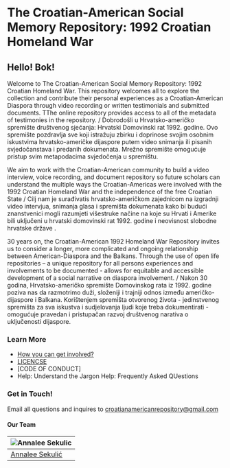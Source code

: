 #  The Croatian-American Social Memory Repository: 1992 Croatian Homeland War 

## Hello! Bok! 

Welcome to The Croatian-American Social Memory Repository: 1992 Croatian Homeland War. This repository welcomes all to explore the collection and contribute their personal experiences as a Croatian-American Diaspora through video recording or written testimonials and submitted documents. TThe online repository provides access to all of the metadata of testimonies in the repository. / Dobrodošli u Hrvatsko-američko spremište društvenog sjećanja: Hrvatski Domovinski rat 1992. godine. Ovo spremište pozdravlja sve koji istražuju zbirku i doprinose svojim osobnim iskustvima hrvatsko-američke dijaspore putem video snimanja ili pisanih svjedočanstava i predanih dokumenata. Mrežno spremište omogućuje pristup svim metapodacima svjedočenja u spremištu.

We aim to work with the Croatian-American community to build a video interview, voice recording, and document repository so future scholars can understand the multiple ways the Croatian-Americas were involved with the 1992 Croatian Homeland War and the independence of the free Croatian State / Cilj nam je surađivatis hrvatsko-američkom zajednicom na izgradnji video intervjua, snimanja glasa i spremišta dokumenata kako bi budući znanstvenici mogli razumjeti višestruke načine na koje su Hrvati i Amerike bili uključeni u hrvatski domovinski rat 1992. godine i neovisnost slobodne hrvatske države .


30 years on, the Croatian-American 1992 Homeland War Repository invites us to consider a longer, more complicated and ongoing relationship between American-Diaspora and the Balkans. Through the use of open life repositories – a unique repository for all persons experiences and involvements to be documented -  allows for equitable and accessible development of a social narrative on diaspora involvement. / Nakon 30 godina, Hrvatsko-američko spremište Domovinskog rata iz 1992. godine poziva nas da razmotrimo duži, složeniji i trajniji odnos između američko-dijaspore i Balkana. Korištenjem spremišta otvorenog života - jedinstvenog spremišta za sva iskustva i sudjelovanja ljudi koje treba dokumentirati - omogućuje pravedan i pristupačan razvoj društvenog narativa o uključenosti dijaspore.

### Learn More 
- [How you can get involved?](https://github.com/AnnaleeSekulic/Croatian-American-1992-Homeland-War/blob/main/About%20Us.md) 
- [LICENCSE](https://github.com/AnnaleeSekulic/Croatian-American-1992-Homeland-War/blob/main/LICENSE)
- [CODE OF CONDUCT]
- Help: Understand the Jargon
 Help: Frequently Asked QUestions
   
### Get in Touch!

Email all questions and inquires to croatianamericanrepository@gmail.com 

#### Our Team

![Annalee Sekulic](https://lh3.googleusercontent.com/LdaYgBd6-1WPwO_qRtoOsALTMjtA3GvxJnP-oaboshNwqzuB_otqWgQsrTyX3wT6tO1wD6x5fKd8lh2ODQbMrFDhUuC8bQns5PdjBs4MEdkmmTPyn4-4o7DcQYStWVNMD9MRTwbdynYYBeJ07oZkKICkuvpTePpDHBsFkTnFMIGlS-Z871d7UE-4HmCLEd6yX3X9FxSnQEMnRwTYkfTSbY1odfI6i7t7PiYfmGEByHWD4pGGOvtKo1BmYhEfXbuiVAvkMJ947aHXXIZT7YSbCeeq1gnpnf_taihpCAQp6-wwGFxUOWefh04KcIo16oCcFZaHcksdJpJ2art-Rbv0miqsyMbxdqGsOnaVqC2d0HnDyHAW9L_FO765y76j7rIJB5wF6C_olcvKaR8wFVJnus6UpnAFomw3HLmMcmyAiS0vv2eJPbku431ya5_Tqwx7SY4sDO9UDDA8MRi_0OjYwCGAh9mtV2w3Il2Ug-cO-8VElruownBzfIg2NnOLXAmSBRHdzjlhF_pNCzN3Yz0DY6fmTSgximW_7TcJUjDiJaCoVnSJ-7mnP6K7UhIW9pE2hKZTTViomhBUXke32nQKwh3aFOzcOd7geLDZS2tIsh_CqYruykQw_mR83r3X4tI_LjcW5EQ5sg1IGvzVoZjrXCE-QQ219uQjkLRDoXZIR6i18R2luBXyhHdl=w328-h436-no?authuser=0)|
---|
[Annalee Sekulić](https://github.com/AnnaleeSekulic)|
